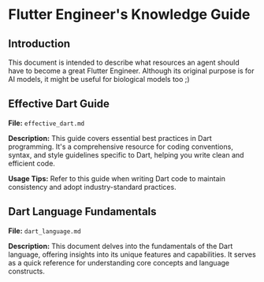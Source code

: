 # Flutter Engineer's Knowledge Guide

## Introduction

This document is intended to describe what resources an agent should have to become a great Flutter Engineer. Although its original purpose is for AI models, it might be useful for biological models too ;) 

## Effective Dart Guide

**File:** `effective_dart.md`

**Description:** This guide covers essential best practices in Dart programming. It's a comprehensive resource for coding conventions, syntax, and style guidelines specific to Dart, helping you write clean and efficient code.

**Usage Tips:** Refer to this guide when writing Dart code to maintain consistency and adopt industry-standard practices.

## Dart Language Fundamentals

**File:** `dart_language.md`

**Description:** This document delves into the fundamentals of the Dart language, offering insights into its unique features and capabilities. It serves as a quick reference for understanding core concepts and language constructs.
